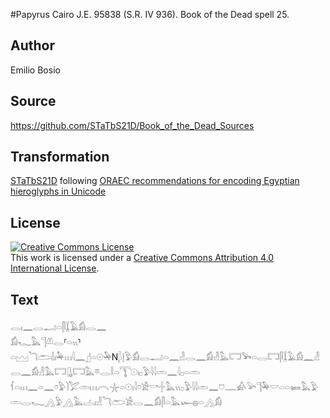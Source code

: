 #Papyrus Cairo J.E. 95838 (S.R. IV 936). Book of the Dead spell 25.

## Author 

Emilio Bosio

## Source 

https://github.com/STaTbS21D/Book_of_the_Dead_Sources

## Transformation 

[STaTbS21D](https://statbs21d.github.io/) following [ORAEC recommendations for encoding Egyptian hieroglyphs in Unicode](https://github.com/oraec/recommendations-encoding-hieroglyphs)

## License 

<a rel="license" href="http://creativecommons.org/licenses/by/4.0/"><img alt="Creative Commons License" style="border-width:0" src="https://i.creativecommons.org/l/by/4.0/88x31.png" /></a><br />This work is licensed under a <a rel="license" href="http://creativecommons.org/licenses/by/4.0/">Creative Commons Attribution 4.0 International License</a>.

## Text 

<hiero><rubrum>𓂋𓏤𓈖𓂋𓂝𓏏𓋴𓆼𓄿𓀁𓂋𓈖</rubrum><br>
<rubrum>𓀁𓆑𓅓𓊹𓌨𓂋</rubrum>⸢<rubrum>𓏏𓏭</rubrum>⸣<rubrum>𓏏𓈉𓆓𓂧𓌃𓏤𓅆𓏥</rubrum>𓇋𓈖𓊨𓏏𓇳𓅆N𓆄𓊤𓅱𓀁𓂋𓂝𓏏𓈖𓁐𓂋𓈖𓀁𓁐𓅓𓉐𓅨𓏏𓂋𓉐𓋴𓆼𓄿𓀁𓈖𓁐𓂋𓈖𓀁𓁐𓅓𓉐𓊮𓉐𓅓𓎼𓂋𓎛𓏏𓇰𓇳𓏤𓊪𓅱𓇋𓇋𓏛𓈖𓇋𓊪𓏏𓏛<br>
𓆳𓏏𓏥𓈖𓏏𓈖𓏌𓅱𓌙𓅯𓏛𓏥𓇹𓇼𓏏𓇳𓏤𓇋𓏌𓀀𓎡𓏶𓅓𓏭𓊪𓅱𓇋𓇋𓏛𓈖𓈞𓊃𓀉𓅪𓊹𓅆𓎟𓏏𓏏𓍃𓅓𓅱𓏛𓂋𓆑𓂻𓅱𓂻𓅓𓐟𓏤𓁐𓆓𓂧𓀀𓂋𓈖𓀁𓋴𓏏𓅓𓆱𓐍𓏏𓂻𓀁<br></hiero>